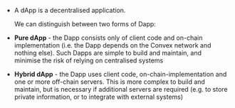 - A dApp is a decentralised application.
  
  We can distinguish between two forms of Dapp:
- **Pure dApp** - the Dapp consists only of client code and on-chain implementation (i.e. the Dapp depends on the Convex network and nothing else). Such Dapps are simple to build and maintain, and minimise the risk of relying on centralised systems
- **Hybrid dApp** - the Dapp uses client code, on-chain-implementation and one or more off-chain servers. This is more complex to build and maintain, but is necessary if additional servers are required (e.g. to store private information, or to integrate with external systems)